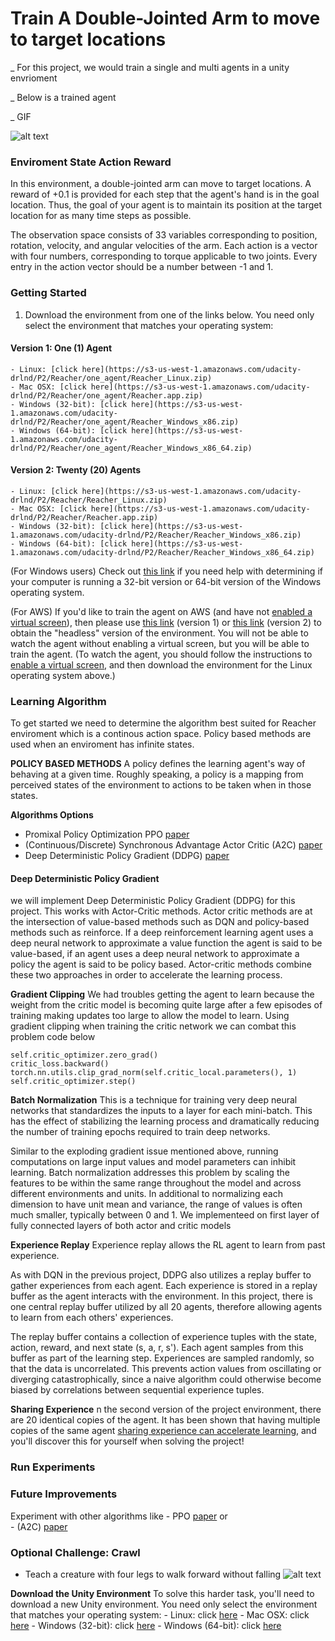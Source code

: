 # Train A Double-Jointed Arm to move to target locations
_ For this project, we would train a single and multi agents in a unity envrioment 

_ Below is a trained agent

_ GIF

![alt text](https://video.udacity-data.com/topher/2018/June/5b35985b_image8/image8.gif)

### Enviroment State  Action Reward
In this environment, a double-jointed arm can move to target locations. A reward of +0.1 is provided for each step that the agent's hand is in the goal location. Thus, the goal of your agent is to maintain its position at the target location for as many time steps as possible.

The observation space consists of 33 variables corresponding to position, rotation, velocity, and angular velocities of the arm. Each action is a vector with four numbers, corresponding to torque applicable to two joints. Every entry in the action vector should be a number between -1 and 1.


### Getting Started
1. Download the environment from one of the links below.  You need only select the environment that matches your operating system:

#### Version 1: One (1) Agent
    - Linux: [click here](https://s3-us-west-1.amazonaws.com/udacity-drlnd/P2/Reacher/one_agent/Reacher_Linux.zip)
    - Mac OSX: [click here](https://s3-us-west-1.amazonaws.com/udacity-drlnd/P2/Reacher/one_agent/Reacher.app.zip)
    - Windows (32-bit): [click here](https://s3-us-west-1.amazonaws.com/udacity-drlnd/P2/Reacher/one_agent/Reacher_Windows_x86.zip)
    - Windows (64-bit): [click here](https://s3-us-west-1.amazonaws.com/udacity-drlnd/P2/Reacher/one_agent/Reacher_Windows_x86_64.zip)
    
    
#### Version 2: Twenty (20) Agents
    - Linux: [click here](https://s3-us-west-1.amazonaws.com/udacity-drlnd/P2/Reacher/Reacher_Linux.zip)
    - Mac OSX: [click here](https://s3-us-west-1.amazonaws.com/udacity-drlnd/P2/Reacher/Reacher.app.zip)
    - Windows (32-bit): [click here](https://s3-us-west-1.amazonaws.com/udacity-drlnd/P2/Reacher/Reacher_Windows_x86.zip)
    - Windows (64-bit): [click here](https://s3-us-west-1.amazonaws.com/udacity-drlnd/P2/Reacher/Reacher_Windows_x86_64.zip)
    
    
 (For Windows users) Check out [this link](https://support.microsoft.com/en-us/help/827218/how-to-determine-whether-a-computer-is-running-a-32-bit-version-or-64) if you need help with determining if your computer is running a 32-bit version or 64-bit version of the Windows operating system.

(For AWS) If you'd like to train the agent on AWS (and have not [enabled a virtual screen](https://github.com/Unity-Technologies/ml-agents/blob/master/docs/Training-on-Amazon-Web-Service.md)), then please use [this link](https://s3-us-west-1.amazonaws.com/udacity-drlnd/P2/Reacher/one_agent/Reacher_Linux_NoVis.zip) (version 1) or [this link](https://s3-us-west-1.amazonaws.com/udacity-drlnd/P2/Reacher/Reacher_Linux_NoVis.zip) (version 2) to obtain the "headless" version of the environment. You will not be able to watch the agent without enabling a virtual screen, but you will be able to train the agent. (To watch the agent, you should follow the instructions to [enable a virtual screen](https://github.com/Unity-Technologies/ml-agents/blob/master/docs/Training-on-Amazon-Web-Service.md), and then download the environment for the Linux operating system above.)
    
    
### Learning Algorithm
To get started we need to determine the algorithm best suited for Reacher enviroment which is a continous action space.
Policy based methods are used when an enviroment has infinite states.

**POLICY BASED METHODS**
A policy defines the learning agent's way of behaving at a given time. Roughly speaking, a policy is a mapping from perceived states of the environment to actions to be taken when in those states.
    
**Algorithms Options**
- Promixal Policy Optimization PPO [paper](https://arxiv.org/abs/1707.06347)
- (Continuous/Discrete) Synchronous Advantage Actor Critic (A2C) [paper](https://arxiv.org/abs/1602.01783v2)
- Deep Deterministic Policy Gradient (DDPG) [paper](https://arxiv.org/pdf/1509.02971.pdf)
    
####  Deep Deterministic Policy Gradient
we will implement Deep Deterministic Policy Gradient (DDPG) for this project. This works with Actor-Critic methods.
Actor critic methods are at the intersection of value-based methods such as DQN and policy-based methods such as reinforce. If a deep reinforcement learning agent uses a deep neural network to approximate a  value function the agent is said to be value-based, if an agent uses a deep neural network to approximate a policy the agent is said to be policy based. 
Actor-critic methods combine these two approaches in order to accelerate the learning process. 

**Gradient Clipping**
We had troubles getting the agent to learn because the weight from the critic model is becoming quite large after a few episodes of training making updates too large to allow the model to learn. Using gradient clipping when training the critic network we can combat this problem code below

```
self.critic_optimizer.zero_grad()
critic_loss.backward()
torch.nn.utils.clip_grad_norm(self.critic_local.parameters(), 1)
self.critic_optimizer.step()
```
    
**Batch Normalization**
This is a technique for training very deep neural networks that standardizes the inputs to a layer for each mini-batch. This has the effect of stabilizing the learning process and dramatically reducing the number of training epochs required to train deep networks.
 
Similar to the exploding gradient issue mentioned above, running computations on large input values and model parameters can inhibit learning. Batch normalization addresses this problem by scaling the features to be within the same range throughout the model and across different environments and units. In additional to normalizing each dimension to have unit mean and variance, the range of values is often much smaller, typically between 0 and 1. We implementeed on first layer of fully connected layers of both actor and critic models
    
    
**Experience Replay**
Experience replay allows the RL agent to learn from past experience.

As with DQN in the previous project, DDPG also utilizes a replay buffer to gather experiences from each agent. Each experience is stored in a replay buffer as the agent interacts with the environment. In this project, there is one central replay buffer utilized by all 20 agents, therefore allowing agents to learn from each others' experiences.

The replay buffer contains a collection of experience tuples with the state, action, reward, and next state (s, a, r, s'). Each agent samples from this buffer as part of the learning step. Experiences are sampled randomly, so that the data is uncorrelated. This prevents action values from oscillating or diverging catastrophically, since a naive algorithm could otherwise become biased by correlations between sequential experience tuples.
    
**Sharing Experience**
n the second version of the project environment, there are 20 identical copies of the agent. It has been shown that having multiple copies of the same agent [sharing experience can accelerate learning](https://ai.googleblog.com/2016/10/how-robots-can-acquire-new-skills-from.html), and you'll discover this for yourself when solving the project!
    
### Run Experiments



    
### Future Improvements 
Experiment with other algorithms like 
    - PPO [paper](https://arxiv.org/abs/1707.06347) 
    or  
    - (A2C) [paper](https://arxiv.org/abs/1602.01783v2)


### Optional Challenge: Crawl

- Teach a creature with four legs to walk forward without falling
![alt text](https://video.udacity-data.com/topher/2018/August/5b633811_crawler/crawler.png)

**Download the Unity Environment**
To solve this harder task, you'll need to download a new Unity environment. You need only select the environment that matches your operating system:
    - Linux: click [here](https://s3-us-west-1.amazonaws.com/udacity-drlnd/P2/Crawler/Crawler_Linux.zip)
    - Mac OSX: click [here](https://s3-us-west-1.amazonaws.com/udacity-drlnd/P2/Crawler/Crawler.app.zip)
    - Windows (32-bit): click [here](https://s3-us-west-1.amazonaws.com/udacity-drlnd/P2/Crawler/Crawler_Windows_x86.zip)
    - Windows (64-bit): click [here](https://s3-us-west-1.amazonaws.com/udacity-drlnd/P2/Crawler/Crawler_Windows_x86_64.zip)
